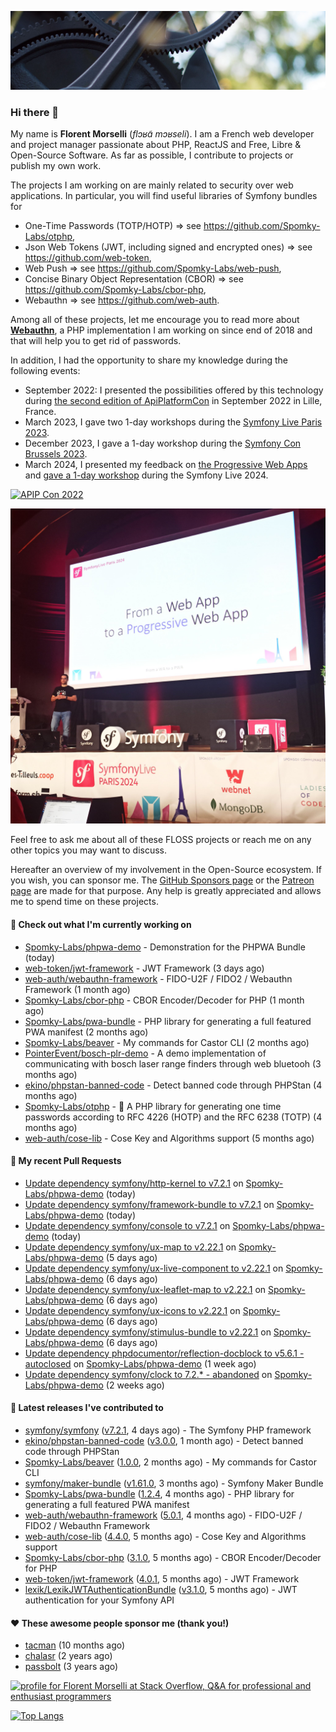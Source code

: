 ![Cover image](1.webp)

### Hi there 👋

My name is **Florent Morselli** (*flɔʁɑ̃ mɔʁseli*). I am a French web developer and project manager passionate about PHP, ReactJS and Free, Libre & Open-Source Software.
As far as possible, I contribute to projects or publish my own work.

The projects I am working on are mainly related to security over web applications. In particular, you will find useful libraries of Symfony bundles for
* One-Time Passwords (TOTP/HOTP) => see https://github.com/Spomky-Labs/otphp,
* Json Web Tokens (JWT, including signed and encrypted ones) => see https://github.com/web-token,
* Web Push => see https://github.com/Spomky-Labs/web-push,
* Concise Binary Object Representation (CBOR) => see https://github.com/Spomky-Labs/cbor-php,
* Webauthn => see https://github.com/web-auth.

Among all of these projects, let me encourage you to read more about [**Webauthn**](https://github.com/web-auth), a PHP implementation I am working on since end of 2018 and that will help you to get rid of passwords.

In addition, I had the opportunity to share my knowledge during the following events:

* September 2022: I presented the possibilities offered by this technology during [the second edition of ApiPlatformCon](https://youtu.be/Y2_0omg1CFk) in September 2022 in Lille, France.
* March 2023, I gave two 1-day workshops during the [Symfony Live Paris 2023](https://live.symfony.com/2023-paris/workshop/maximiser-la-securite-de-vos-applications-avec-le-bundle-security).
* December 2023, I gave a 1-day workshop during the [Symfony Con Brussels 2023](https://live.symfony.com/2023-brussels-con/workshop/road-to-safer-applications).
* March 2024, I presented my feedback on [the Progressive Web Apps](https://live.symfony.com/2024-paris/schedule/de-web-app-a-progressive-web-app) and [gave a 1-day workshop](https://live.symfony.com/2024-paris/workshop#securite-amelioree-et-webauthn-avec-symfony-2) during the Symfony Live 2024.

[![APIP Con 2022](https://user-images.githubusercontent.com/1091072/191684778-b9e26104-038d-45c2-a1b3-287233d15ecc.jpg)](https://api-platform.com/con/2022/conferences/webauthn-se-debarrasser-des-mots-de-passe-definitivement/)

[![Symfony Live 2024](Symfony%20Live%202024.png)](https://symfony.com/blog/symfonylive-paris-2024-from-web-app-to-progressive-web-app)


Feel free to ask me about all of these FLOSS projects or reach me on any other topics you may want to discuss.

Hereafter an overview of my involvement in the Open-Source ecosystem.
If you wish, you can sponsor me. The [GitHub Sponsors page](https://github.com/sponsors/Spomky/) or the [Patreon page](https://www.patreon.com/FlorentMorselli) are made for that purpose. Any help is greatly appreciated and allows me to spend time on these projects.

#### 👷 Check out what I'm currently working on

- [Spomky-Labs/phpwa-demo](https://github.com/Spomky-Labs/phpwa-demo) - Demonstration for the PHPWA Bundle (today)
- [web-token/jwt-framework](https://github.com/web-token/jwt-framework) - JWT Framework (3 days ago)
- [web-auth/webauthn-framework](https://github.com/web-auth/webauthn-framework) - FIDO-U2F / FIDO2 / Webauthn Framework (1 month ago)
- [Spomky-Labs/cbor-php](https://github.com/Spomky-Labs/cbor-php) - CBOR Encoder/Decoder for PHP (1 month ago)
- [Spomky-Labs/pwa-bundle](https://github.com/Spomky-Labs/pwa-bundle) - PHP library for generating a full featured PWA manifest (2 months ago)
- [Spomky-Labs/beaver](https://github.com/Spomky-Labs/beaver) - My commands for Castor CLI (2 months ago)
- [PointerEvent/bosch-plr-demo](https://github.com/PointerEvent/bosch-plr-demo) - A demo implementation of communicating with bosch laser range finders through web bluetooh (3 months ago)
- [ekino/phpstan-banned-code](https://github.com/ekino/phpstan-banned-code) - Detect banned code through PHPStan (4 months ago)
- [Spomky-Labs/otphp](https://github.com/Spomky-Labs/otphp) - :closed_lock_with_key: A PHP library for generating one time passwords according to RFC 4226 (HOTP) and the RFC 6238 (TOTP) (4 months ago)
- [web-auth/cose-lib](https://github.com/web-auth/cose-lib) - Cose Key and Algorithms support (5 months ago)

#### 🔨 My recent Pull Requests

- [Update dependency symfony/http-kernel to v7.2.1](https://github.com/Spomky-Labs/phpwa-demo/pull/60) on [Spomky-Labs/phpwa-demo](https://github.com/Spomky-Labs/phpwa-demo) (today)
- [Update dependency symfony/framework-bundle to v7.2.1](https://github.com/Spomky-Labs/phpwa-demo/pull/59) on [Spomky-Labs/phpwa-demo](https://github.com/Spomky-Labs/phpwa-demo) (today)
- [Update dependency symfony/console to v7.2.1](https://github.com/Spomky-Labs/phpwa-demo/pull/58) on [Spomky-Labs/phpwa-demo](https://github.com/Spomky-Labs/phpwa-demo) (today)
- [Update dependency symfony/ux-map to v2.22.1](https://github.com/Spomky-Labs/phpwa-demo/pull/56) on [Spomky-Labs/phpwa-demo](https://github.com/Spomky-Labs/phpwa-demo) (5 days ago)
- [Update dependency symfony/ux-live-component to v2.22.1](https://github.com/Spomky-Labs/phpwa-demo/pull/55) on [Spomky-Labs/phpwa-demo](https://github.com/Spomky-Labs/phpwa-demo) (6 days ago)
- [Update dependency symfony/ux-leaflet-map to v2.22.1](https://github.com/Spomky-Labs/phpwa-demo/pull/54) on [Spomky-Labs/phpwa-demo](https://github.com/Spomky-Labs/phpwa-demo) (6 days ago)
- [Update dependency symfony/ux-icons to v2.22.1](https://github.com/Spomky-Labs/phpwa-demo/pull/53) on [Spomky-Labs/phpwa-demo](https://github.com/Spomky-Labs/phpwa-demo) (6 days ago)
- [Update dependency symfony/stimulus-bundle to v2.22.1](https://github.com/Spomky-Labs/phpwa-demo/pull/52) on [Spomky-Labs/phpwa-demo](https://github.com/Spomky-Labs/phpwa-demo) (6 days ago)
- [Update dependency phpdocumentor/reflection-docblock to v5.6.1 - autoclosed](https://github.com/Spomky-Labs/phpwa-demo/pull/51) on [Spomky-Labs/phpwa-demo](https://github.com/Spomky-Labs/phpwa-demo) (1 week ago)
- [Update dependency symfony/clock to 7.2.* - abandoned](https://github.com/Spomky-Labs/phpwa-demo/pull/50) on [Spomky-Labs/phpwa-demo](https://github.com/Spomky-Labs/phpwa-demo) (2 weeks ago)

#### 🔭 Latest releases I've contributed to

- [symfony/symfony](https://github.com/symfony/symfony) ([v7.2.1](https://github.com/symfony/symfony/releases/tag/v7.2.1), 4 days ago) - The Symfony PHP framework
- [ekino/phpstan-banned-code](https://github.com/ekino/phpstan-banned-code) ([v3.0.0](https://github.com/ekino/phpstan-banned-code/releases/tag/v3.0.0), 1 month ago) - Detect banned code through PHPStan
- [Spomky-Labs/beaver](https://github.com/Spomky-Labs/beaver) ([1.0.0](https://github.com/Spomky-Labs/beaver/releases/tag/1.0.0), 2 months ago) - My commands for Castor CLI
- [symfony/maker-bundle](https://github.com/symfony/maker-bundle) ([v1.61.0](https://github.com/symfony/maker-bundle/releases/tag/v1.61.0), 3 months ago) - Symfony Maker Bundle
- [Spomky-Labs/pwa-bundle](https://github.com/Spomky-Labs/pwa-bundle) ([1.2.4](https://github.com/Spomky-Labs/pwa-bundle/releases/tag/1.2.4), 4 months ago) - PHP library for generating a full featured PWA manifest
- [web-auth/webauthn-framework](https://github.com/web-auth/webauthn-framework) ([5.0.1](https://github.com/web-auth/webauthn-framework/releases/tag/5.0.1), 4 months ago) - FIDO-U2F / FIDO2 / Webauthn Framework
- [web-auth/cose-lib](https://github.com/web-auth/cose-lib) ([4.4.0](https://github.com/web-auth/cose-lib/releases/tag/4.4.0), 5 months ago) - Cose Key and Algorithms support
- [Spomky-Labs/cbor-php](https://github.com/Spomky-Labs/cbor-php) ([3.1.0](https://github.com/Spomky-Labs/cbor-php/releases/tag/3.1.0), 5 months ago) - CBOR Encoder/Decoder for PHP
- [web-token/jwt-framework](https://github.com/web-token/jwt-framework) ([4.0.1](https://github.com/web-token/jwt-framework/releases/tag/4.0.1), 5 months ago) - JWT Framework
- [lexik/LexikJWTAuthenticationBundle](https://github.com/lexik/LexikJWTAuthenticationBundle) ([v3.1.0](https://github.com/lexik/LexikJWTAuthenticationBundle/releases/tag/v3.1.0), 5 months ago) - JWT authentication for your Symfony API

#### ❤️ These awesome people sponsor me (thank you!)

- [tacman](https://github.com/tacman) (10 months ago)
- [chalasr](https://github.com/chalasr) (2 years ago)
- [passbolt](https://github.com/passbolt) (3 years ago)

<a href="https://stackoverflow.com/users/2157818/florent-morselli"><img src="https://stackoverflow.com/users/flair/2157818.png" width="208" height="58" alt="profile for Florent Morselli at Stack Overflow, Q&amp;A for professional and enthusiast programmers" title="profile for Florent Morselli at Stack Overflow, Q&amp;A for professional and enthusiast programmers"></a>

[![Top Langs](https://wakatime.com/share/@Spomky/aa41d408-c524-4a5f-936d-0b9446698abd.svg)](https://wakatime.com/@Spomky)
